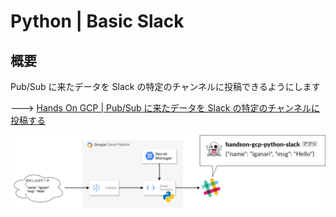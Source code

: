 # Python | Basic Slack

## 概要

Pub/Sub に来たデータを Slack の特定のチャンネルに投稿できるようにします

---> [Hands On GCP | Pub/Sub に来たデータを Slack の特定のチャンネルに投稿する](https://github.com/iganari/handson-gcp/tree/main/functions/trigger-cloudpubsub/python-slack)

![](https://raw.githubusercontent.com/iganari/handson-gcp/main/functions/trigger-cloudpubsub/python-slack/img/0-01.png)
